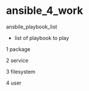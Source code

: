 # ansible_4_work
ansbile_playbook_list 
- list of playbook to play

1 package

2 service

3 filesystem

4 user
